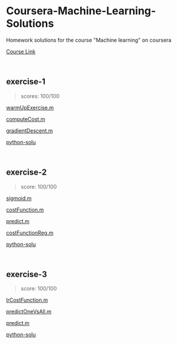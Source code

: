 # Coursera-Machine-Learning-Solutions

Homework solutions for the course "Machine learning" on coursera

[Course Link](https://www.coursera.org/learn/machine-learning/home/welcome)

<br>

## exercise-1

> scores: 100/100

[warmUpExercise.m](ex1/warmUpExercise.m)

[computeCost.m](ex1/computeCost.m)

[gradientDescent.m](ex1/gradientDescent.m)

[python-solu](ex1.ipynb)

<br>

## exercise-2

> score: 100/100

[sigmoid.m](ex2/sigmoid.m)

[costFunction.m](ex2/costFunction.m)

[predict.m](ex2/predict.m)

[costFunctionReg.m](ex2/costFunctionReg.m)

[python-solu](ex2.ipynb)

<br>

## exercise-3

> score: 100/100

[lrCostFunction.m](ex3/lrCostFunction.m)

[predictOneVsAll.m](ex3/predictOneVsAll.m)

[predict.m](ex3/predict.m)

[python-solu](ex3.ipynb)